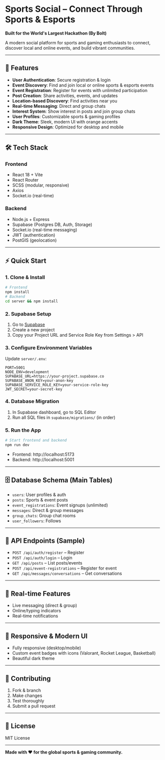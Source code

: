 # Sports Social – Connect Through Sports & Esports

**Built for the World's Largest Hackathon (By Bolt)**

A modern social platform for sports and gaming enthusiasts to connect, discover local and online events, and build vibrant communities.

---

## 🚀 Features

- **User Authentication**: Secure registration & login
- **Event Discovery**: Find and join local or online sports & esports events
- **Event Registration**: Register for events with unlimited participation
- **Post Creation**: Share activities, events, and updates
- **Location-based Discovery**: Find activities near you
- **Real-time Messaging**: Direct and group chats
- **Interest System**: Show interest in posts and join group chats
- **User Profiles**: Customizable sports & gaming profiles
- **Dark Theme**: Sleek, modern UI with orange accents
- **Responsive Design**: Optimized for desktop and mobile

---

## 🛠️ Tech Stack

### Frontend
- React 18 + Vite
- React Router
- SCSS (modular, responsive)
- Axios
- Socket.io (real-time)

### Backend
- Node.js + Express
- Supabase (Postgres DB, Auth, Storage)
- Socket.io (real-time messaging)
- JWT (authentication)
- PostGIS (geolocation)

---

## ⚡ Quick Start

### 1. Clone & Install
```bash
# Frontend
npm install
# Backend
cd server && npm install
```

### 2. Supabase Setup
1. Go to [Supabase](https://app.supabase.com)
2. Create a new project
3. Copy your Project URL and Service Role Key from Settings > API

### 3. Configure Environment Variables
Update `server/.env`:
```env
PORT=5001
NODE_ENV=development
SUPABASE_URL=https://your-project.supabase.co
SUPABASE_ANON_KEY=your-anon-key
SUPABASE_SERVICE_ROLE_KEY=your-service-role-key
JWT_SECRET=your-secret-key
```

### 4. Database Migration
1. In Supabase dashboard, go to SQL Editor
2. Run all SQL files in `supabase/migrations/` (in order)

### 5. Run the App
```bash
# Start frontend and backend
npm run dev
```
- Frontend: http://localhost:5173
- Backend: http://localhost:5001

---

## 🗄️ Database Schema (Main Tables)
- `users`: User profiles & auth
- `posts`: Sports & event posts
- `event_registrations`: Event signups (unlimited)
- `messages`: Direct & group messages
- `group_chats`: Group chat rooms
- `user_followers`: Follows

---

## 🔗 API Endpoints (Sample)
- `POST /api/auth/register` – Register
- `POST /api/auth/login` – Login
- `GET /api/posts` – List posts/events
- `POST /api/event-registrations` – Register for event
- `GET /api/messages/conversations` – Get conversations

---

## 💬 Real-time Features
- Live messaging (direct & group)
- Online/typing indicators
- Real-time notifications

---

## 📱 Responsive & Modern UI
- Fully responsive (desktop/mobile)
- Custom event badges with icons (Valorant, Rocket League, Basketball)
- Beautiful dark theme

---

## 🤝 Contributing
1. Fork & branch
2. Make changes
3. Test thoroughly
4. Submit a pull request

---

## 📝 License
MIT License

---

**Made with ❤️ for the global sports & gaming community.**
